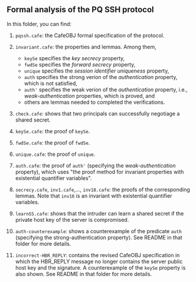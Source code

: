## Formal analysis of the PQ SSH protocol

In this folder, you can find:

1. `pqssh.cafe`: the CafeOBJ formal specification of the protocol.

2. `invariant.cafe`: the properties and lemmas. Among them,
   - `keySe` specifies the *key secrecy* property,
   - `fwdSe` specifies the *forward secrecy* property,
   - `unique` specifies the *session identifier uniqueness* property,
   - `auth` specifies the strong verion of the *authentication* property, which is not satisfied,
   - `auth'` specifies the weak verion of the *authentication* property, i.e., *weak-authentication* properties, which is proved, and
   - others are lemmas needed to completed the verifications.

3. `check.cafe`: shows that two principals can successfully negotiage a shared secret.
4. `keySe.cafe`: the proof of `keySe`.
5. `fwdSe.cafe`: the proof of `fwdSe`.
6. `unique.cafe`: the proof of `unique`.
7. `auth.cafe`: the proof of `auth'` (specifying the *weak-authentication* property), which uses "the proof method for invariant properties with existential quantifier variables". 
8. `secrecy.cafe`, `inv1.cafe`,..., `inv18.cafe`: the proofs of the corresponding lemmas. Note that `inv16` is an invariant with existential quantifier variables.
9. `learnSS.cafe`: shows that the intruder can learn a shared secret if the private host key of the server is compromised.
10. `auth-counterexample`: shows a counterexample of the predicate `auth` (specifying the strong-authentication property). See README in that folder for more details.
11. `incorrect-HBR_REPLY`: contains the revised CafeOBJ specification in which the HBR_REPLY message no longer contains the server public host key and the signature. A counterexample of the `keySe` property is also shown. See README in that folder for more details.
